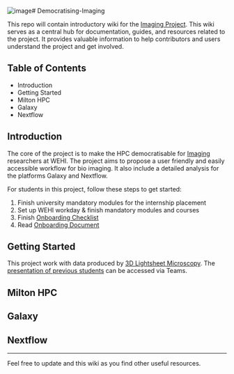 ![image](https://github.com/WEHI-ResearchComputing/Imaging-Getting-Started/assets/89517597/c03172d8-a8cc-479b-8653-f62a5bce285f)# Democratising-Imaging

This repo will contain introductory wiki for the [Imaging Project](https://wehi-researchcomputing.github.io/student-imaging). This wiki serves as a central hub for documentation, guides, and resources related to the project. It provides valuable information to help contributors and users understand the project and get involved.

## Table of Contents

- Introduction
- Getting Started
- Milton HPC
- Galaxy
- Nextflow


## Introduction
The core of the project is to make the HPC democratisable for [Imaging](https://imaging.wehi.edu.au/) researchers at WEHI. The project aims to propose a user friendly and easily accessible workflow for bio imaging. It also include a detailed analysis for the platforms Galaxy and Nextflow.


For students in this project, follow these steps to get started:

1. Finish university mandatory modules for the internship placement
2. Set up WEHI workday & finish mandatory modules and courses
3. Finish [Onboarding Checklist](https://wehieduau.sharepoint.com/sites/StudentInternGroupatWEHI/Shared%20Documents/Forms/AllItems.aspx?id=%2Fsites%2FStudentInternGroupatWEHI%2FShared%20Documents%2FImage%20Introduction%2FRDM%230138%20%5BDraft%5D%20Student%20Internship%20Onboarding%20checklist%2Epdf&parent=%2Fsites%2FStudentInternGroupatWEHI%2FShared%20Documents%2FImage%20Introduction)
4. Read [Onboarding Document](https://figshare.com/articles/online_resource/RDM_0138_RCP_Student_Onboarding_Checklist/23280815)

## Getting Started

This project work with data produced by [3D Lightsheet Microscopy](https://www.youtube.com/watch?v=afIkWHx3duc). The [presentation of previous students](https://wehieduau.sharepoint.com/:v:/r/sites/StudentInternGroupatWEHI/Shared%20Documents/Image%20Introduction/Imaging%20-%20Dingcheng%20Lu,%20Cassiel%20Huo,%20Starry%20Liu-20230525_110436-Meeting%20Recording.mp4?csf=1&web=1&e=TTs5gC) can be accessed via Teams.

## Milton HPC

## Galaxy

## Nextflow


---

Feel free to update and this wiki as you find other useful resources.
